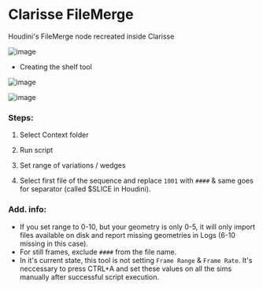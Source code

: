 # Clarisse FileMerge
Houdini's FileMerge node recreated inside Clarisse

![image](https://user-images.githubusercontent.com/30508711/179374192-4c978b97-53dc-4a26-9ce6-e49ebd540a0b.png)

- Creating the shelf tool

![image](https://user-images.githubusercontent.com/30508711/179374391-725d821a-f590-477b-b9c1-85d016118d69.png)

![image](https://user-images.githubusercontent.com/30508711/179374371-d5b1252f-1aca-4bf5-b460-fb7cad655ed8.png)


### Steps:

1. Select Context folder

2. Run script

3. Set range of variations / wedges

4. Select first file of the sequence and replace `1001` with `####` & same goes for separator (called $SLICE in Houdini).


### Add. info:

- If you set range to 0-10, but your geometry is only 0-5, it will only import files available on disk and report missing geometries in Logs (6-10 missing in this case).
- For still frames, exclude `####` from the file name.
- In it's current state, this tool is not setting `Frame Range` & `Frame Rate`. It's neccessary to press CTRL+A and set these values on all the sims manually after successful script execution.
